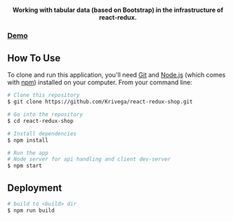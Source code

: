 <h4 align="center">Working with tabular data (based on Bootstrap) in the infrastructure of react-redux.</h4>

### [Demo](http://krivega.com/lab/react-redux-table)

## How To Use

To clone and run this application, you'll need [Git](https://git-scm.com) and
[Node.js](https://nodejs.org/en/download/) (which comes with [npm](http://npmjs.com)) installed on
your computer. From your command line:

```bash
# Clone this repository
$ git clone https://github.com/Krivega/react-redux-shop.git

# Go into the repository
$ cd react-redux-shop

# Install dependencies
$ npm install

# Run the app
# Node server for api handling and client dev-server
$ npm start
```

## Deployment

```bash
# build to <build> dir
$ npm run build
```
